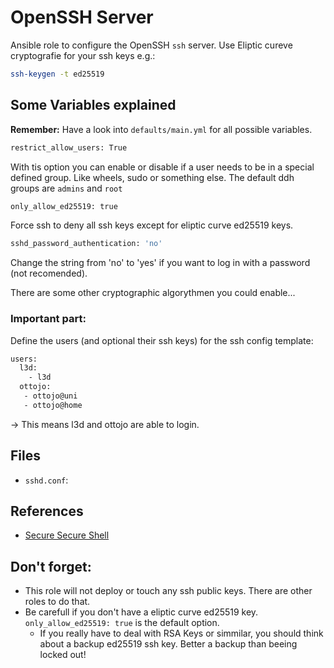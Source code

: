 OpenSSH Server
==============

Ansible role to configure the OpenSSH `ssh` server.
Use Eliptic cureve cryptografie for your ssh keys e.g.:
```bash
ssh-keygen -t ed25519
```


 Some Variables explained
------------------------------
**Remember:** Have a look into ``defaults/main.yml`` for all possible variables.

```bash
restrict_allow_users: True
```
With tis option you can enable or disable if a user needs to be in a special defined group. Like wheels, sudo or something else.
The default ddh groups are ``admins`` and ``root``

```bash
only_allow_ed25519: true 
```
Force ssh to deny all ssh keys except for eliptic curve ed25519 keys.

```bash
sshd_password_authentication: 'no' 
```
Change the string from 'no' to 'yes' if you want to log in with a password (not recomended).

There are some other cryptographic algorythmen you could enable...

### Important part:
Define the users (and optional their ssh keys) for the ssh config template:
```bash
users:
  l3d:
    - l3d
  ottojo:
   - ottojo@uni
   - ottojo@home
```
-> This means l3d and ottojo are able to login.



 Files
-----

* `sshd.conf`:


 References
----------

* [Secure Secure Shell](https://stribika.github.io/2015/01/04/secure-secure-shell.html)

 Don't forget:
--------------
 + This role will not deploy or touch any ssh public keys. There are other roles to do that.
 + Be carefull if you don't have a eliptic curve ed25519 key. ``only_allow_ed25519: true`` is the default option.
   * If you really have to deal with RSA Keys or simmilar, you should think about a backup ed25519 ssh key. Better a backup than beeing locked out!

